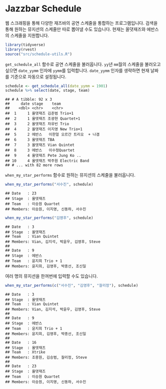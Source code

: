 
<!-- README.md is generated from README.Rmd. Please edit that file -->
Jazzbar Schedule
================

웹 스크래핑을 통해 다양한 재즈바의 공연 스케줄을 통합하는 프로그램입니다. 검색을 통해 원하는 뮤지션의 스케줄만 따로 뽑아낼 수도 있습니다. 현재는 올댓재즈와 에반스의 스케줄을 지원합니다.

``` r
library(tidyverse)
library(rvest)
source("src/schedule-utils.R")
```

`get_schedule_all` 함수로 공연 스케줄을 불러옵니다. `yy`년 `mm`월의 스케줄을 불러오고 싶으면 `date_yymm` 인자에 `yymm`를 입력합니다. `date_yymm` 인자를 생략하면 현재 날짜를 기준으로 자동으로 설정됩니다.

``` r
schedule <- get_schedule_all(date_yymm = 1901)
schedule %>% select(date, stage, team)
```

    ## # A tibble: 92 x 3
    ##     date stage    team                        
    ##    <dbl> <chr>    <chr>                       
    ##  1     1 올댓재즈 김준범 Trio+1               
    ##  2     1 올댓재즈 조광현 Quartet+1            
    ##  3     2 올댓재즈 차유빈 Trio                 
    ##  4     2 올댓재즈 이지영 New Trio+1           
    ##  5     2 에반스   이한얼 오르간 트리오  + 나겸
    ##  6     3 올댓재즈 TBA                         
    ##  7     3 올댓재즈 Vian Quintet                
    ##  8     3 에반스   이수정Quartet               
    ##  9     4 올댓재즈 Pete Jung Ko ..             
    ## 10     4 올댓재즈 박주원 Electric Band        
    ## # ... with 82 more rows

`when_my_star_performs` 함수로 원하는 뮤지션의 스케줄을 불러옵니다.

``` r
when_my_star_performs("서수진", schedule)
```

    ## Date   : 23
    ## Stage  : 올댓재즈
    ## Team   : 이승원 Quartet
    ## Members: 이승원, 이지영, 신동하, 서수진

``` r
when_my_star_performs("김영후", schedule)
```

    ## Date   : 3
    ## Stage  : 올댓재즈
    ## Team   : Vian Quintet
    ## Members: Vian, 김지석, 박윤우, 김영후, Steve
    ## 
    ## Date   : 9
    ## Stage  : 에반스
    ## Team   : 윤지희 Trio + 1
    ## Members: 윤지희, 김영후, 박종선, 조신일

여러 명의 뮤지션을 한꺼번에 입력할 수도 있습니다.

``` r
when_my_star_performs(c("서수진", "김영후", "찰리정"), schedule)
```

    ## Date   : 3
    ## Stage  : 올댓재즈
    ## Team   : Vian Quintet
    ## Members: Vian, 김지석, 박윤우, 김영후, Steve
    ## 
    ## Date   : 9
    ## Stage  : 에반스
    ## Team   : 윤지희 Trio + 1
    ## Members: 윤지희, 김영후, 박종선, 조신일
    ## 
    ## Date   : 16
    ## Stage  : 올댓재즈
    ## Team   : Xtrike
    ## Members: 조용원, 김승범, 찰리정, Steve
    ## 
    ## Date   : 23
    ## Stage  : 올댓재즈
    ## Team   : 이승원 Quartet
    ## Members: 이승원, 이지영, 신동하, 서수진
